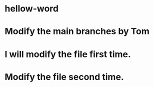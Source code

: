 # hellow-word
# Modify the main branches by Tom
# I will modify the file first time. 
# Modify the file second time.

